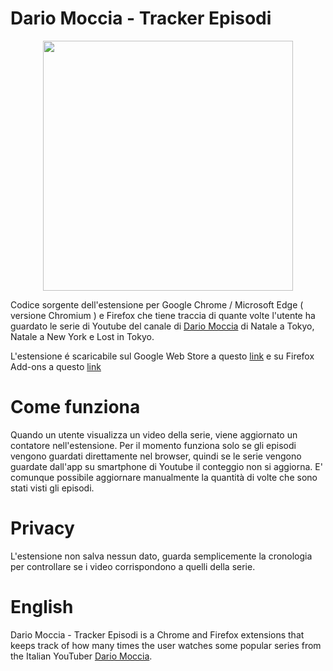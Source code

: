 # Dario Moccia - Tracker Episodi


<p align="center">
  <img height="400" src="https://i.imgur.com/KBgO5mg.png" />
</p>

Codice sorgente dell'estensione per Google Chrome / Microsoft Edge ( versione Chromium ) e Firefox che tiene traccia di quante volte l'utente ha guardato le serie di Youtube del canale di [Dario Moccia](https://www.youtube.com/user/DarioMocciaChannel) di Natale a Tokyo, Natale a New York e Lost in Tokyo.

L'estensione é scaricabile sul Google Web Store a questo [link](https://chrome.google.com/webstore/detail/dario-moccia-tracker-epis/mgohidnejcdfcoeeoipfonkmpbkbpdif) e su Firefox Add-ons a questo [link](https://addons.mozilla.org/it/firefox/addon/dario-moccia-tracker-episodi/)

# Come funziona
Quando un utente visualizza un video della serie, viene aggiornato un contatore nell'estensione.
Per il momento funziona solo se gli episodi vengono guardati direttamente nel browser, quindi se le serie vengono guardate dall'app su smartphone di Youtube il conteggio non si aggiorna.
E' comunque possibile aggiornare manualmente la quantità di volte che sono stati visti gli episodi.

# Privacy
L'estensione non salva nessun dato, guarda semplicemente la cronologia per controllare se i video corrispondono a quelli della serie.

# English
Dario Moccia - Tracker Episodi is a Chrome and Firefox extensions that keeps track of how many times the user watches some popular series from the Italian YouTuber [Dario Moccia](https://www.youtube.com/user/DarioMocciaChannel). 
